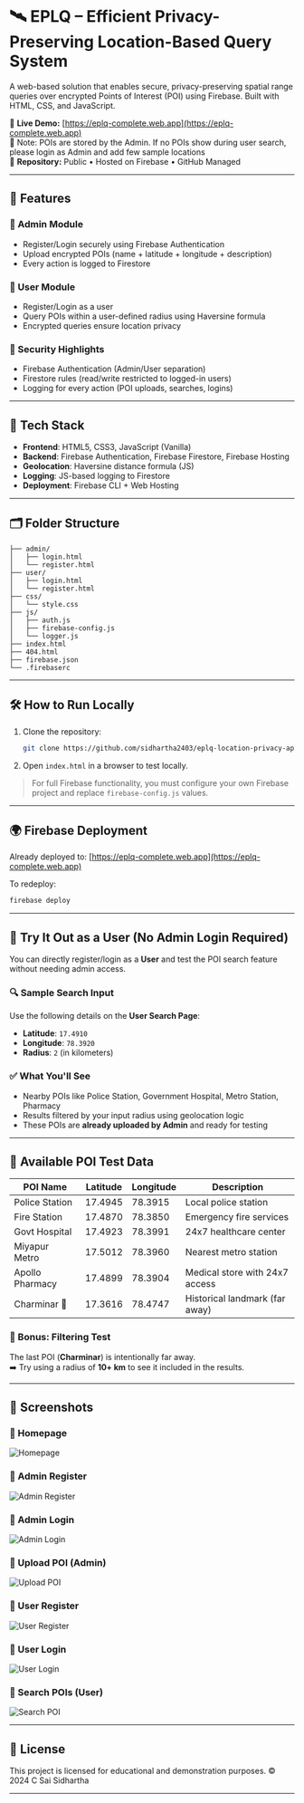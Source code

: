 # 🛰️ EPLQ – Efficient Privacy-Preserving Location-Based Query System

A web-based solution that enables secure, privacy-preserving spatial range queries over encrypted Points of Interest (POI) using Firebase. Built with HTML, CSS, and JavaScript.

🔗 **Live Demo:** [https://eplq-complete.web.app](https://eplq-complete.web.app)  
🧪 Note: POIs are stored by the Admin. If no POIs show during user search, please login as Admin and add few  sample locations  
📂 **Repository:** Public • Hosted on Firebase • GitHub Managed

---

## 🚀 Features

### 👤 Admin Module
- Register/Login securely using Firebase Authentication
- Upload encrypted POIs (name + latitude + longitude + description)
- Every action is logged to Firestore

### 🙋 User Module
- Register/Login as a user
- Query POIs within a user-defined radius using Haversine formula
- Encrypted queries ensure location privacy

### 🔐 Security Highlights
- Firebase Authentication (Admin/User separation)
- Firestore rules (read/write restricted to logged-in users)
- Logging for every action (POI uploads, searches, logins)

---

## 🧰 Tech Stack

- **Frontend**: HTML5, CSS3, JavaScript (Vanilla)
- **Backend**: Firebase Authentication, Firebase Firestore, Firebase Hosting
- **Geolocation**: Haversine distance formula (JS)
- **Logging**: JS-based logging to Firestore
- **Deployment**: Firebase CLI + Web Hosting

---

## 🗂️ Folder Structure

```
├── admin/
│   ├── login.html
│   └── register.html
├── user/
│   ├── login.html
│   └── register.html
├── css/
│   └── style.css
├── js/
│   ├── auth.js
│   ├── firebase-config.js
│   └── logger.js
├── index.html
├── 404.html
├── firebase.json
└── .firebaserc
```

---

## 🛠️ How to Run Locally

1. Clone the repository:
   ```bash
   git clone https://github.com/sidhartha2403/eplq-location-privacy-app.git
   ```
2. Open `index.html` in a browser to test locally.

> For full Firebase functionality, you must configure your own Firebase project and replace `firebase-config.js` values.

---

## 🌍 Firebase Deployment

Already deployed to: [https://eplq-complete.web.app](https://eplq-complete.web.app)

To redeploy:
```bash
firebase deploy
```
---

## 🧪 Try It Out as a User (No Admin Login Required)

You can directly register/login as a **User** and test the POI search feature without needing admin access.

### 🔍 Sample Search Input
Use the following details on the **User Search Page**:

- **Latitude**: `17.4910`
- **Longitude**: `78.3920`
- **Radius**: `2` (in kilometers)

### ✅ What You'll See
- Nearby POIs like Police Station, Government Hospital, Metro Station, Pharmacy
- Results filtered by your input radius using geolocation logic
- These POIs are **already uploaded by Admin** and ready for testing

---

## 📍 Available POI Test Data

| POI Name           | Latitude   | Longitude  | Description                  |
|--------------------|------------|------------|------------------------------|
| Police Station     | 17.4945    | 78.3915    | Local police station         |
| Fire Station       | 17.4870    | 78.3850    | Emergency fire services      |
| Govt Hospital      | 17.4923    | 78.3991    | 24x7 healthcare center       |
| Miyapur Metro      | 17.5012    | 78.3960    | Nearest metro station        |
| Apollo Pharmacy    | 17.4899    | 78.3904    | Medical store with 24x7 access |
| Charminar 🕌        | 17.3616    | 78.4747    | Historical landmark (far away) |

### 🧪 Bonus: Filtering Test
The last POI (**Charminar**) is intentionally far away.  
➡️ Try using a radius of **10+ km** to see it included in the results.

---

## 📸 Screenshots

### 🔹 Homepage
![Homepage](screenshots/homepage.png)

### 🔹 Admin Register
![Admin Register](screenshots/admin_register.png)

### 🔹 Admin Login
![Admin Login](screenshots/admin_login.png)

### 🔹 Upload POI (Admin)
![Upload POI](screenshots/upload_poi.png)

### 🔹 User Register
![User Register](screenshots/user_register.png)

### 🔹 User Login
![User Login](screenshots/user_login.png)

### 🔹 Search POIs (User)
![Search POI](screenshots/search_poi.png)

---

## 📌 License

This project is licensed for educational and demonstration purposes.
© 2024 C Sai Sidhartha

---
